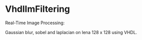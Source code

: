 # VhdlImFiltering

Real-Time Image Processing:

Gaussian blur, sobel and laplacian on lena 128 x 128 using VHDL. 
